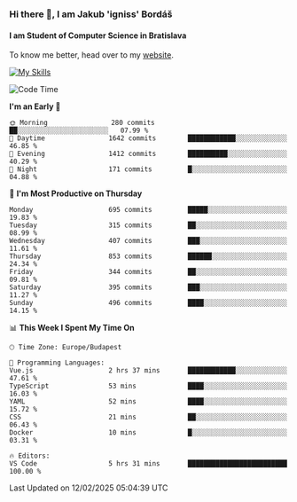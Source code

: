 ### Hi there 👋, I am Jakub 'igniss' Bordáš

#### I am Student of Computer Science in Bratislava
To know me better, head over to my [website](https://bordas.sk).

[![My Skills](https://skillicons.dev/icons?i=js,typescript,html,css,figma,svelte,vue,next,postgresql,nest,express,nodejs)](https://bordas.sk)


<!--START_SECTION:waka-->
![Code Time](http://img.shields.io/badge/Code%20Time-1%2C681%20hrs%2021%20mins-blue)

**I'm an Early 🐤** 

```text
🌞 Morning                280 commits         ██░░░░░░░░░░░░░░░░░░░░░░░   07.99 % 
🌆 Daytime                1642 commits        ████████████░░░░░░░░░░░░░   46.85 % 
🌃 Evening                1412 commits        ██████████░░░░░░░░░░░░░░░   40.29 % 
🌙 Night                  171 commits         █░░░░░░░░░░░░░░░░░░░░░░░░   04.88 % 
```
📅 **I'm Most Productive on Thursday** 

```text
Monday                   695 commits         █████░░░░░░░░░░░░░░░░░░░░   19.83 % 
Tuesday                  315 commits         ██░░░░░░░░░░░░░░░░░░░░░░░   08.99 % 
Wednesday                407 commits         ███░░░░░░░░░░░░░░░░░░░░░░   11.61 % 
Thursday                 853 commits         ██████░░░░░░░░░░░░░░░░░░░   24.34 % 
Friday                   344 commits         ██░░░░░░░░░░░░░░░░░░░░░░░   09.81 % 
Saturday                 395 commits         ███░░░░░░░░░░░░░░░░░░░░░░   11.27 % 
Sunday                   496 commits         ████░░░░░░░░░░░░░░░░░░░░░   14.15 % 
```


📊 **This Week I Spent My Time On** 

```text
🕑︎ Time Zone: Europe/Budapest

💬 Programming Languages: 
Vue.js                   2 hrs 37 mins       ████████████░░░░░░░░░░░░░   47.61 % 
TypeScript               53 mins             ████░░░░░░░░░░░░░░░░░░░░░   16.03 % 
YAML                     52 mins             ████░░░░░░░░░░░░░░░░░░░░░   15.72 % 
CSS                      21 mins             ██░░░░░░░░░░░░░░░░░░░░░░░   06.43 % 
Docker                   10 mins             █░░░░░░░░░░░░░░░░░░░░░░░░   03.31 % 

🔥 Editors: 
VS Code                  5 hrs 31 mins       █████████████████████████   100.00 % 
```


 Last Updated on 12/02/2025 05:04:39 UTC
<!--END_SECTION:waka-->
